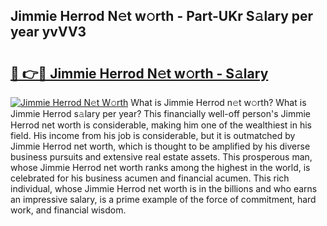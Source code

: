 ## Jimmie Herrod N𝚎t w𝚘rth - Part-UKr S𝚊lary per year yvVV3

# <h2><a href="http://gc39pz.nevu.top/?p=Jimmie+Herrod">🔗 👉🔴 Jimmie Herrod N𝚎t w𝚘rth - S𝚊lary</a></h2>

[![Jimmie Herrod N𝚎t W𝚘rth](https://i.imgur.com/Oavwk0R.jpeg)](http://gc39pz.nevu.top/?p=Jimmie+Herrod)
What is Jimmie Herrod n𝚎t w𝚘rth? What is Jimmie Herrod s𝚊lary per year?
This financially well-off person's Jimmie Herrod net worth is considerable, making him one of the wealthiest in his field. His income from his job is considerable, but it is outmatched by Jimmie Herrod net worth, which is thought to be amplified by his diverse business pursuits and extensive real estate assets. This prosperous man, whose Jimmie Herrod net worth ranks among the highest in the world, is celebrated for his business acumen and financial acumen. This rich individual, whose Jimmie Herrod net worth is in the billions and who earns an impressive salary, is a prime example of the force of commitment, hard work, and financial wisdom.
